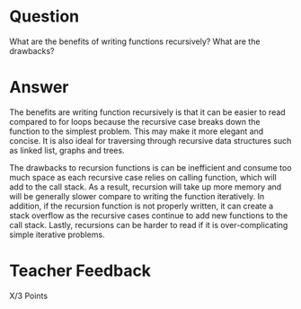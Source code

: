 # Question

What are the benefits of writing functions recursively? What are the drawbacks?

# Answer

The benefits are writing function recursively is that it can be easier to read compared to for loops because the recursive case breaks down the function to the simplest problem. This may make it more elegant and concise. It is also ideal for traversing through recursive data structures such as linked list, graphs and trees.

The drawbacks to recursion functions is can be inefficient and consume too much space as each recursive case relies on calling function, which will add to the call stack. As a result, recursion will take up more memory and will be generally slower compare to writing the function iteratively. In addition, if the recursion function is not properly written, it can create a stack overflow as the recursive cases continue to add new functions to the call stack. Lastly, recursions can be harder to read if it is over-complicating simple iterative problems.

# Teacher Feedback

X/3 Points
